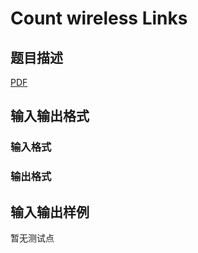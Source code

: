 # Count wireless Links

## 题目描述

[problemUrl]: https://uva.onlinejudge.org/index.php?option=com_onlinejudge&Itemid=8&category=246&page=show_problem&problem=3582

[PDF](https://uva.onlinejudge.org/external/11/p1141.pdf)

## 输入输出格式

### 输入格式

### 输出格式

## 输入输出样例

暂无测试点

